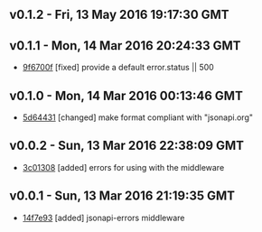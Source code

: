 v0.1.2 - Fri, 13 May 2016 19:17:30 GMT
--------------------------------------





v0.1.1 - Mon, 14 Mar 2016 20:24:33 GMT
--------------------------------------

- [9f6700f](../../commit/9f6700f) [fixed] provide a default error.status || 500



v0.1.0 - Mon, 14 Mar 2016 00:13:46 GMT
--------------------------------------

- [5d64431](../../commit/5d64431) [changed] make format compliant with "jsonapi.org"



v0.0.2 - Sun, 13 Mar 2016 22:38:09 GMT
--------------------------------------

- [3c01308](../../commit/3c01308) [added] errors for using with the middleware



v0.0.1 - Sun, 13 Mar 2016 21:19:35 GMT
--------------------------------------

- [14f7e93](../../commit/14f7e93) [added] jsonapi-errors middleware
